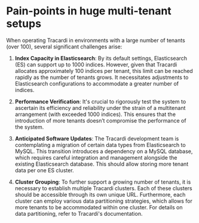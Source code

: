 # Pain-points in huge multi-tenant setups

When operating Tracardi in environments with a large number of tenants (over 100), several significant challenges arise:

1. **Index Capacity in Elasticsearch**: By its default settings, Elasticsearch (ES) can support up to 1000 indices.
   However,
   given that Tracardi allocates approximately 100 indices per tenant, this limit can be reached rapidly as the number
   of
   tenants grows. It necessitates adjustments to Elasticsearch configurations to accommodate a greater number of
   indices.

2. **Performance Verification**: It's crucial to rigorously test the system to ascertain its efficiency and reliability
   under the strain of a multitenant arrangement (with exceeded 1000 indices). This ensures that the introduction of
   more tenants doesn’t compromise
   the performance of the system.

3. **Anticipated Software Updates**: The Tracardi development team is contemplating a migration of certain data types
   from Elasticsearch to MySQL. This transition introduces a dependency on a MySQL database, which requires careful
   integration and management alongside the existing Elasticsearch database. This should allow storing more tenant data
   per one ES cluster.

4. **Cluster Grouping**: To further support a growing number of tenants, it is necessary to establish multiple Tracardi
   clusters. Each of these clusters should be accessible through its own unique URL. Furthermore, each cluster can
   employ various data partitioning strategies, which allows for more tenants to be accommodated within one cluster. For
   details on data partitioning, refer to Tracardi's documentation.
